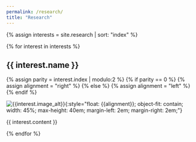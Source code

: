 ```yaml
---
permalink: /research/
title: "Research"
---
```


{% assign interests = site.research | sort: "index" %}

{% for interest in interests %}
## {{ interest.name }}

{% assign parity = interest.index | modulo:2 %}
{% if parity == 0 %}
{% assign alignment = "right" %}
{% else %}
{% assign alignment = "left" %}
{% endif %}

![{{interest.image_alt}}]({{interest.image}}){:style="float: {{alignment}}; object-fit: contain; width: 45%; max-height: 40em; margin-left: 2em; margin-right: 2em;"}

<p style="text-align: justify;">
{{ interest.content }}
</p>
{% endfor %}
